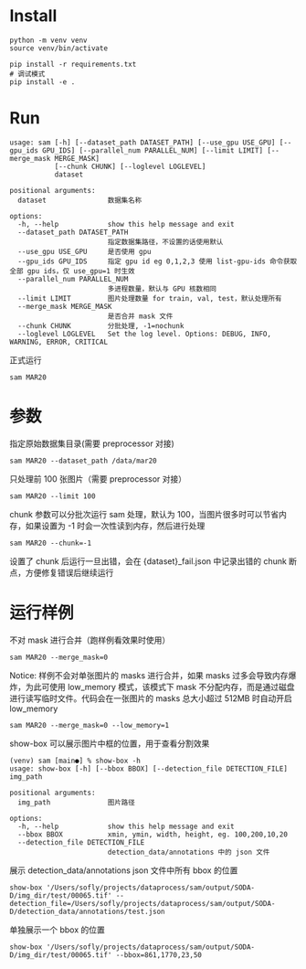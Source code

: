 # Install

```
python -m venv venv
source venv/bin/activate

pip install -r requirements.txt
# 调试模式
pip install -e .
```

# Run

```
usage: sam [-h] [--dataset_path DATASET_PATH] [--use_gpu USE_GPU] [--gpu_ids GPU_IDS] [--parallel_num PARALLEL_NUM] [--limit LIMIT] [--merge_mask MERGE_MASK]
           [--chunk CHUNK] [--loglevel LOGLEVEL]
           dataset

positional arguments:
  dataset               数据集名称

options:
  -h, --help            show this help message and exit
  --dataset_path DATASET_PATH
                        指定数据集路径，不设置的话使用默认
  --use_gpu USE_GPU     是否使用 gpu
  --gpu_ids GPU_IDS     指定 gpu id eg 0,1,2,3 使用 list-gpu-ids 命令获取全部 gpu ids，仅 use_gpu=1 时生效
  --parallel_num PARALLEL_NUM
                        多进程数量，默认与 GPU 核数相同
  --limit LIMIT         图片处理数量 for train, val, test，默认处理所有
  --merge_mask MERGE_MASK
                        是否合并 mask 文件
  --chunk CHUNK         分批处理, -1=nochunk
  --loglevel LOGLEVEL   Set the log level. Options: DEBUG, INFO, WARNING, ERROR, CRITICAL
```

正式运行
```
sam MAR20

```
# 参数

指定原始数据集目录(需要 preprocessor 对接)
```
sam MAR20 --dataset_path /data/mar20
```

只处理前 100 张图片（需要 preprocessor 对接）
```
sam MAR20 --limit 100
```
chunk 参数可以分批次运行 sam 处理，默认为 100，当图片很多时可以节省内存，如果设置为 -1 时会一次性读到内存，然后进行处理
```
sam MAR20 --chunk=-1
```

设置了 chunk 后运行一旦出错，会在 {dataset}_fail.json 中记录出错的 chunk 断点，方便修复错误后继续运行

# 运行样例

不对 mask 进行合并（跑样例看效果时使用）
```
sam MAR20 --merge_mask=0
```

Notice: 样例不会对单张图片的 masks 进行合并，如果 masks 过多会导致内存爆炸，为此可使用 low_memory 模式，该模式下 mask 不分配内存，而是通过磁盘进行读写临时文件。代码会在一张图片的 masks 总大小超过 512MB 时自动开启 low_memory

```
sam MAR20 --merge_mask=0 --low_memory=1
```

show-box 可以展示图片中框的位置，用于查看分割效果

```
(venv) sam [main●] % show-box -h
usage: show-box [-h] [--bbox BBOX] [--detection_file DETECTION_FILE] img_path

positional arguments:
  img_path              图片路径

options:
  -h, --help            show this help message and exit
  --bbox BBOX           xmin, ymin, width, height, eg. 100,200,10,20
  --detection_file DETECTION_FILE
                        detection_data/annotations 中的 json 文件
```

展示 detection_data/annotations json 文件中所有 bbox 的位置
```
show-box '/Users/sofly/projects/dataprocess/sam/output/SODA-D/img_dir/test/00065.tif' --detection_file=/Users/sofly/projects/dataprocess/sam/output/SODA-D/detection_data/annotations/test.json
```

单独展示一个 bbox 的位置
```
show-box '/Users/sofly/projects/dataprocess/sam/output/SODA-D/img_dir/test/00065.tif' --bbox=861,1770,23,50
```